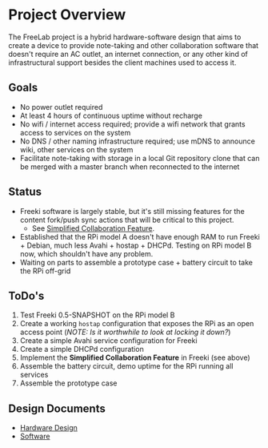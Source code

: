<!-- Freeki metadata. Do not remove this section!
TITLE: Project Overview
-->
# Project Overview

The FreeLab project is a hybrid hardware-software design that aims to create a device to provide note-taking and other collaboration software that doesn't require an AC outlet, an internet connection, or any other kind of infrastructural support besides the client machines used to access it.

## Goals

- No power outlet required
- At least 4 hours of continuous uptime without recharge
- No wifi / internet access required; provide a wifi network that grants access to services on the system
- No DNS / other naming infrastructure required; use mDNS to announce wiki, other services on the system
- Facilitate note-taking with storage in a local Git repository clone that can be merged with a master branch when reconnected to the internet

## Status

- Freeki software is largely stable, but it's still missing features for the content fork/push sync actions that will be critical to this project.
    - See [Simplified Collaboration Feature](http://localhost:8080/wiki/Projects/Freeki/Planning/Simplified%20Collaboration%20Feature#).
- Established that the RPi model A doesn't have enough RAM to run Freeki + Debian, much less Avahi + hostap + DHCPd. Testing on RPi model B now, which shouldn't have any problem.
- Waiting on parts to assemble a prototype case + battery circuit to take the RPi off-grid

## ToDo's

1. Test Freeki 0.5-SNAPSHOT on the RPi model B
2. Create a working `hostap` configuration that exposes the RPi as an open access point (*NOTE: Is it worthwhile to look at locking it down?*)
3. Create a simple Avahi service configuration for Freeki
4. Create a simple DHCPd configuration
5. Implement the **Simplified Collaboration Feature** in Freeki (see above)
6. Assemble the battery circuit, demo uptime for the RPi running all services
7. Assemble the prototype case

## Design Documents

- [Hardware Design](Hardware%20Design)
- [Software](Software)
